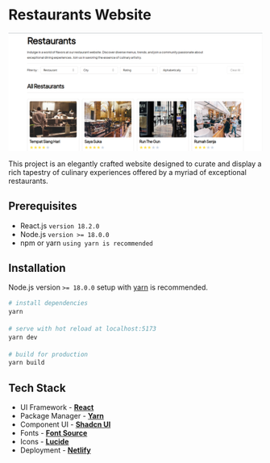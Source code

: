# Restaurants Website

[![Restaurants Preview](public/restaurant-preview.png)](https://restaurants-beta.netlify.app/)

This project is an elegantly crafted website designed to curate and display a rich tapestry of culinary experiences offered by a myriad of exceptional restaurants.

## Prerequisites

- React.js `version 18.2.0`
- Node.js `version >= 18.0.0`
- npm or yarn `using yarn is recommended`

## Installation

Node.js version `>= 18.0.0` setup with [yarn](https://yarnpkg.com/) is recommended.

```bash
# install dependencies
yarn

# serve with hot reload at localhost:5173
yarn dev

# build for production
yarn build
```

## Tech Stack

- UI Framework - [**React**](https://reactjs.org/)
- Package Manager - [**Yarn**](https://yarnpkg.com/)
- Component UI - [**Shadcn UI**](https://ui.shadcn.com/)
- Fonts - [**Font Source**](https://fontsource.org/)
- Icons - [**Lucide**](https://lucide.dev/)
- Deployment - [**Netlify**](https://www.netlify.com/)
